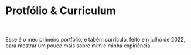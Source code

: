 # Protfólio & Curriculum
<br>
<br>
Esse é o meu primeiro portfólio, e tabém currículo, feito em julho de 2022, para mostrar um pouco mais sobre mim e minha expiriência.
